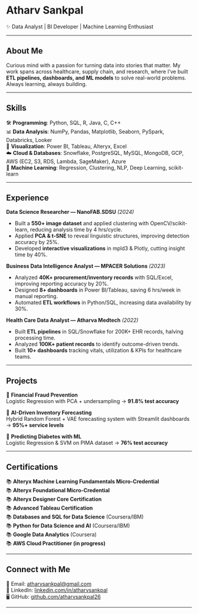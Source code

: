 # Atharv Sankpal  

✨ Data Analyst | BI Developer | Machine Learning Enthusiast  

---

## About Me  
Curious mind with a passion for turning data into stories that matter. My work spans across healthcare, supply chain, and research, where I’ve built **ETL pipelines, dashboards, and ML models** to solve real-world problems. Always learning, always building.  

---

## Skills  

🛠 **Programming**: Python, SQL, R, Java, C, C++  
📊 **Data Analysis**: NumPy, Pandas, Matplotlib, Seaborn, PySpark, Databricks, Looker  
📌 **Visualization**: Power BI, Tableau, Alteryx, Excel  
☁️ **Cloud & Databases**: Snowflake, PostgreSQL, MySQL, MongoDB, GCP, AWS (EC2, S3, RDS, Lambda, SageMaker), Azure  
🔎 **Machine Learning**: Regression, Clustering, NLP, Deep Learning, scikit-learn  

---

## Experience  

**Data Science Researcher — NanoFAB.SDSU** *(2024)*  
- Built a **550+ image dataset** and applied clustering with OpenCV/scikit-learn, reducing analysis time by 4 hrs/cycle.  
- Applied **PCA & t-SNE** to reveal linguistic structures, improving detection accuracy by 25%.  
- Developed **interactive visualizations** in mpld3 & Plotly, cutting insight time by 40%.  

**Business Data Intelligence Analyst — MPACER Solutions** *(2023)*  
- Analyzed **40K+ procurement/inventory records** with SQL/Excel, improving reporting accuracy by 20%.  
- Designed **8+ dashboards** in Power BI/Tableau, saving 6 hrs/week in manual reporting.  
- Automated **ETL workflows** in Python/SQL, increasing data availability by 30%.  

**Health Care Data Analyst — Atharva Medtech** *(2022)*  
- Built **ETL pipelines** in SQL/Snowflake for 200K+ EHR records, halving processing time.  
- Analyzed **100K+ patient records** to identify outcome-driven trends.  
- Built **10+ dashboards** tracking vitals, utilization & KPIs for healthcare teams.  

---

## Projects  

📌 **Financial Fraud Prevention**  
Logistic Regression with PCA + undersampling → **91.8% test accuracy**  

📌 **AI-Driven Inventory Forecasting**  
Hybrid Random Forest + VAE forecasting system with Streamlit dashboards → **95%+ service levels**  

📌 **Predicting Diabetes with ML**  
Logistic Regression & SVM on PIMA dataset → **76% test accuracy**  

---

## Certifications  

📚 **Alteryx Machine Learning Fundamentals Micro-Credential**  
📚 **Alteryx Foundational Micro-Credential**  
📚 **Alteryx Designer Core Certification**  
📚 **Advanced Tableau Certification**  
📚 **Databases and SQL for Data Science** (Coursera/IBM)  
📚 **Python for Data Science and AI** (Coursera/IBM)  
📚 **Google Data Analytics** (Coursera)  
📚 **AWS Cloud Practitioner (in progress)**  

---

## Connect with Me  

📧 Email: [atharvsankpal@gmail.com](mailto:atharvsankpal@gmail.com)  
💼 LinkedIn: [linkedin.com/in/atharvsankpal](https://www.linkedin.com/in/atharvsankpal/)  
🖥 GitHub: [github.com/atharvsankpal26](https://github.com/atharvsankpal26)  

---
